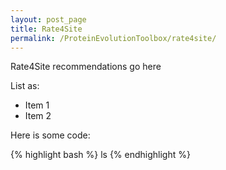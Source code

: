 ```yaml
---
layout: post_page
title: Rate4Site
permalink: /ProteinEvolutionToolbox/rate4site/
---
```


Rate4Site recommendations go here

List as:

+ Item 1
+ Item 2

Here is some code:

{% highlight bash %}
ls
{% endhighlight %}
